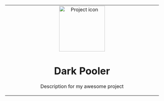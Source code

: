<table align="center"><tr><td align="center" width="9999">
<img src="/icon.ico" align="center" width="150" alt="Project icon">

# Dark Pooler

Description for my awesome project
</td></tr></table>
